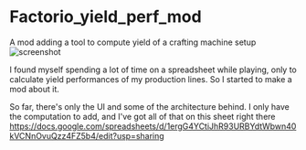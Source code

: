 # Factorio_yield_perf_mod
A mod adding a tool to compute yield of a crafting machine setup
![screenshot](https://image.noelshack.com/fichiers/2023/13/1/1679933706-2023-03-27-18-14-48-factorio-1-1-73.png)

I found myself spending a lot of time on a spreadsheet while playing, only to calculate yield performances of my production lines.
So I started to make a mod about it.

So far, there's only the UI and some of the architecture behind. I only have the computation to add, and I've got all of that on this sheet right there
https://docs.google.com/spreadsheets/d/1ergG4YCtiJhR93URBYdtWbwn40kVCNnOvuQzz4FZ5b4/edit?usp=sharing

